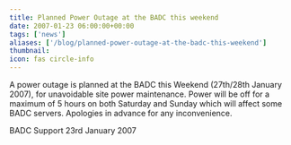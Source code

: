 ```yaml
---
title: Planned Power Outage at the BADC this weekend
date: 2007-01-23 06:00:00+00:00
tags: ['news']
aliases: ['/blog/planned-power-outage-at-the-badc-this-weekend']
thumbnail: 
icon: fas circle-info
---
```

 
 A power outage is planned at the BADC this Weekend (27th/28th January 2007), for unavoidable site power maintenance. Power will be off for a maximum of 5 hours on both Saturday and Sunday which will affect some BADC servers.
 Apologies in advance for any inconvenience.
 


 

BADC Support
23rd January 2007



